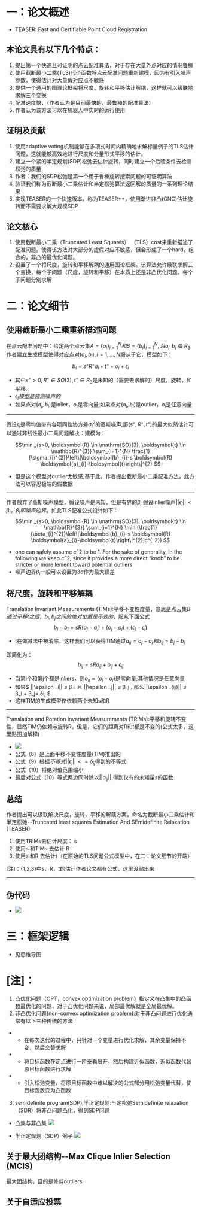# 一：论文概述
- TEASER: Fast and Certifiable Point Cloud Registration
## 本论文具有以下几个特点：
1. 提出第一个快速且可证明的点云配准算法，对于存在大量外点对应的情况鲁棒
2. 使用截断最小二乘(TLS)代价函数将点云配准问题重新建模，因为有引入噪声参数，使得估计对大量假对应点不敏感
3. 提供一个通用的图理论框架将尺度、旋转和平移估计解耦，这样就可以级联地求解三个变换
4. 配准速度快，（作者认为是目前最快的，最鲁棒的配准算法）
5. 作者认为该方法可以在机器人中实时的运行使用

## 证明及贡献
1. 使用adaptive voting机制能够在多项式时间内精确地求解标量例子的TLS估计问题，这就能够高效地进行尺度和分量形式平移的估计。
2. 建立一个紧的半定规划(SDP)松弛去估计旋转，同时建立一个后验条件去检测松弛的质量
3. 作者：我们的SDP松弛是第一个用于鲁棒旋转搜索问题的可证明算法
4. 验证我们称为截断最小二乘估计和半定松弛算法返回解的质量的一系列理论结果
5. 实现TEASER的一个快速版本，称为TEASER++，使用渐进非凸(GNC)估计旋转而不需要求解大规模SDP

## 论文核心
1. 使用截断最小二乘（Truncated Least Squares） （TLS）cost来重新描述了配准问题。使得该方法对大部分的虚假对应不敏感，但会形成了一个hard，组合的，非凸的最优化问题。
2. 设置了一个将尺度，旋转和平移解耦的通用图论框架。该算法允许级联求解三个变换，每个子问题（尺度，旋转和平移）在本质上还是非凸优化问题。每个子问题分别求解


# 二：论文细节
## 使用截断最小二乘重新描述问题
在点云配准问题中：给定两个点云集$A=\{a_i\}^N_{i=1} 和 B=\{b_i\}^N_{i=1},且a_i, b_i∈R_3$.
作者建立生成模型使得对应点对$(a_i, b_i), i = 1,...,N$服从于它，模型如下：
$$
b_i = s^◦R^◦a_i + t^◦ + o_i + \epsilon _i
$$
- 其中$s^◦>0,R^◦ \in SO(3),t^◦\in R_3$是未知的（需要去求解的）尺度，旋转，和平移.
- $\epsilon _i 模型是预测噪声的$
- 如果点对$(a_i, b_i)$是inlier，$o_i$是零向量;如果点对$(a_i, b_i)$是outlier，$o_i$是任意向量

---

假设$\epsilon _i$是零均值带有各项同性协方差$\sigma ^2_i$的高斯噪声,那$(s^◦,R^◦,t^◦)$的最大似然估计可以通过非线性最小二乘问题解决：建模为：

$$\min _{s>0, \boldsymbol{R} \in \mathrm{SO}(3), \boldsymbol{t} \in \mathbb{R}^{3}} \sum_{i=1}^{N} \frac{1}{\sigma_{i}^{2}}\left\|\boldsymbol{b}_{i}-s \boldsymbol{R} \boldsymbol{a}_{i}-\boldsymbol{t}\right\|^{2}
$$
- 但是这个模型对outlier太敏感;基于此，作者提出截断最小二乘配准方法，此方法可以容忍极端的假数据

---
作者放弃了高斯噪声模型，假设噪声是未知，但是有界的$\beta _i$,假设inlier噪声$|| \epsilon _i|| < \beta _i$，$\beta _i 即噪声边界$。如此TLS配准公式设计如下：
$$\min _{s>0, \boldsymbol{R} \in \mathrm{SO}(3), \boldsymbol{t} \in \mathbb{R}^{3}} \sum_{i=1}^{N} \min (\frac{1}{\beta_{i}^{2}}\left\|\boldsymbol{b}_{i}-s \boldsymbol{R} \boldsymbol{a}_{i}-\boldsymbol{t}\right\|^{2},c^{-2})
$$
- one can safely assume $c{¯2}$ to be 1. For the sake of generality, in the following we keep $c{¯2}$, since it provides a more direct “knob” to be stricter or more lenient toward potential outliers
- 噪声边界$\beta _i$一般可以设置为$3\sigma$作为最大误差 

## 将尺度，旋转和平移解耦
Translation Invariant Measurements (TIMs):平移不变性度量，意思是点云集$B通过平移t之后，b_i,b_j之间的绝对位置是不变的$，服从下面公式
$$
b_j−b_i = sR(a_j−a_i)+(o_j−o_i)+(\epsilon _j−\epsilon _i)
$$
- t在做减法中被消除，这样我们可以获得TIM通过$a_{ij}= a_j − a_i 和 b_{ij}=b_j − b_i$

即简化为：
$$
b_{ij} = sRa_{ij} + o_{ij} + \epsilon _{ij}
$$
- 当第i个和第j个都是inliers，则$o_{ij}=(o_j−o_i)$是零向量;其他情况是任意向量
- 如果$ ||\epsilon _i|| ≤ β_i 且 ||\epsilon _j|| ≤ β_j , 那么||\epsilon _{ij}|| ≤ β_i + β_j= δij $
- 这样TIM的生成模型仅依赖两个未知s和R
---
Translation and Rotation Invariant Measurements (TRIMs):平移和旋转不变性，显然TIM仍依赖与旋转R，但是，它们的距离对R和t都是不变的(公式太多，这里贴图加解释)

- ![](./img/trims.png)
- 公式（8）是上面平移不变性度量(TIM)推出的
- 公式（9）根据$不等式||\epsilon _i||<= \delta _{ij}$得到的不等式
- 公式（10）将绝对值范围缩小
- 最后对公式（10）等式两边同时除以$||a_{ij}||$,得到仅有的未知量s的函数


## 总结
作者提出可以级联解决尺度，旋转，平移的解藕方案，命名为截断最小二乘估计和半定松弛--Truncated least squares Estimation And SEmidefinite Relaxation (TEASER)

1. 使用TRIMs去估计尺度： s
2. 使用s 和TIMs 去估计 R
3. 使用s 和R 去估计t（在原始的TLS问题公式模型中，在二：论文细节的开端）

[注]：{1,2,3}中s，R，t的估计作者论文都有公式，这里没贴出来

---
## 伪代码
- ![](./img/pseudocode.png)





# 三：框架逻辑

- 见思维导图



# [注]：
1. 凸优化问题（OPT，convex optimization problem）指定义在凸集中的凸函数最优化的问题，对于凸优化问题来说，局部最优解就是全局最优解。
2. 非凸优化问题(non-convex optimization problem):对于非凸问题进行优化通常有以下三种传统的方法
- - 在每次迭代的过程中，只针对一个变量进行优化求解，其余变量保持不变，然后交替求解
- - 将目标函数在定点进行一阶泰勒展开，然后构建近似函数，近似函数代替原目标函数进行求解
- - 引入松弛变量，将原目标函数中难以解决的公式部分用松弛变量代替，使目标函数变为凸函数
3. semidefinite program(SDP),半正定规划:半定松弛Semidefinite relaxation（SDR）将非凸问题凸化，得到SDP问题


- 凸集与非凸集
![](./img/convex_nonconvex.png)

- 半正定规划（SDP）例子
![](./img/sdp.jpg)
## 关于最大团结构--Max Clique Inlier Selection (MCIS)
最大团结构，目的是修剪outliers

## 关于自适应投票
